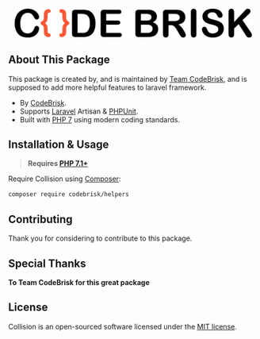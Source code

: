 <p align="center">
    <img src="https://raw.githubusercontent.com/CodeBrisk/helpers/master/src/assets/logo.png" alt="CodeBrisk logo" width="480">
</p>

## About This Package

This package is created by, and is maintained by [Team CodeBrisk](https://codebrisk.com), and is supposed to add more helpful features to laravel framework.

- By [CodeBrisk](https://codebrisk.com).
- Supports [Laravel](https://github.com/laravel/laravel) Artisan & [PHPUnit](https://github.com/sebastianbergmann/phpunit).
- Built with [PHP 7](https://php.net) using modern coding standards.


## Installation & Usage

> **Requires [PHP 7.1+](https://php.net/releases/)**

Require Collision using [Composer](https://getcomposer.org):

```bash
composer require codebrisk/helpers
```

## Contributing

Thank you for considering to contribute to this package.


## Special Thanks
**To Team CodeBrisk for this great package**

## License

Collision is an open-sourced software licensed under the [MIT license](LICENSE.md).